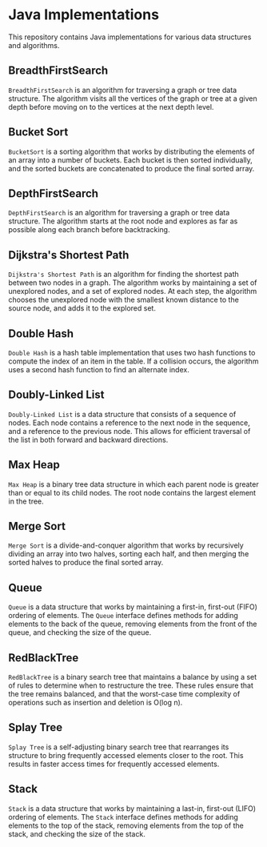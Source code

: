 # Java Implementations

This repository contains Java implementations for various data structures and algorithms.

## BreadthFirstSearch

`BreadthFirstSearch` is an algorithm for traversing a graph or tree data structure. The algorithm visits all the vertices of the graph or tree at a given depth before moving on to the vertices at the next depth level.

## Bucket Sort

`BucketSort` is a sorting algorithm that works by distributing the elements of an array into a number of buckets. Each bucket is then sorted individually, and the sorted buckets are concatenated to produce the final sorted array.

## DepthFirstSearch

`DepthFirstSearch` is an algorithm for traversing a graph or tree data structure. The algorithm starts at the root node and explores as far as possible along each branch before backtracking.

## Dijkstra's Shortest Path

`Dijkstra's Shortest Path` is an algorithm for finding the shortest path between two nodes in a graph. The algorithm works by maintaining a set of unexplored nodes, and a set of explored nodes. At each step, the algorithm chooses the unexplored node with the smallest known distance to the source node, and adds it to the explored set.

## Double Hash

`Double Hash` is a hash table implementation that uses two hash functions to compute the index of an item in the table. If a collision occurs, the algorithm uses a second hash function to find an alternate index.

## Doubly-Linked List

`Doubly-Linked List` is a data structure that consists of a sequence of nodes. Each node contains a reference to the next node in the sequence, and a reference to the previous node. This allows for efficient traversal of the list in both forward and backward directions.

## Max Heap

`Max Heap` is a binary tree data structure in which each parent node is greater than or equal to its child nodes. The root node contains the largest element in the tree.

## Merge Sort

`Merge Sort` is a divide-and-conquer algorithm that works by recursively dividing an array into two halves, sorting each half, and then merging the sorted halves to produce the final sorted array.

## Queue

`Queue` is a data structure that works by maintaining a first-in, first-out (FIFO) ordering of elements. The `Queue` interface defines methods for adding elements to the back of the queue, removing elements from the front of the queue, and checking the size of the queue.

## RedBlackTree

`RedBlackTree` is a binary search tree that maintains a balance by using a set of rules to determine when to restructure the tree. These rules ensure that the tree remains balanced, and that the worst-case time complexity of operations such as insertion and deletion is O(log n).

## Splay Tree

`Splay Tree` is a self-adjusting binary search tree that rearranges its structure to bring frequently accessed elements closer to the root. This results in faster access times for frequently accessed elements.

## Stack

`Stack` is a data structure that works by maintaining a last-in, first-out (LIFO) ordering of elements. The `Stack` interface defines methods for adding elements to the top of the stack, removing elements from the top of the stack, and checking the size of the stack.
